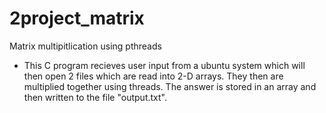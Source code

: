 # 2project_matrix
Matrix multipitlication using pthreads

- This C program recieves user input from a ubuntu system which will then open 2 files
		 which are read into 2-D arrays. They then are multiplied together
		 using threads. The answer is stored in an array and then written to
		 the file "output.txt".
